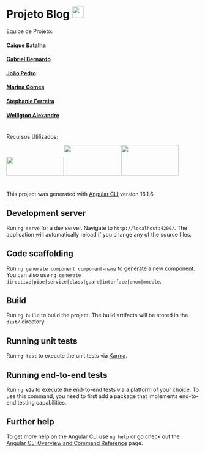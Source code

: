 # Projeto Blog     <img src="https://cdn1.iconfinder.com/data/icons/social-media-2057/128/1-21-256.png" width="30px" height="30px">

Equipe de Projeto: 

#### <a href="https://github.com/caiquebatalha"> Caique Batalha </a>
#### <a href="https://github.com/Gxbriellp"> Gabriel Bernardo </a>
#### <a href="https://github.com/Viera-JP"> João Pedro</a>
#### <a href="https://github.com/maari95"> Marina Gomes</a>
#### <a href="https://github.com/stephaniefv"> Stephanie Ferreira</a>
#### <a href="https://github.com/Jeffersonm06">Welligton Alexandre</a>

#

Recursos Utilizados:

<img src="https://upload.wikimedia.org/wikipedia/commons/thumb/c/ca/AngularJS_logo.svg/2560px-AngularJS_logo.svg.png" width="150px" height="50px"><img src="https://cdn.jsdelivr.net/gh/devicons/devicon/icons/nodejs/nodejs-original-wordmark.svg" width="150px" height="80px"/><img src="https://kortkamp.dev/ts_logo.png" width="150px" height="80px">
                

#

This project was generated with [Angular CLI](https://github.com/angular/angular-cli) version 16.1.6.

## Development server

Run `ng serve` for a dev server. Navigate to `http://localhost:4200/`. The application will automatically reload if you change any of the source files.

## Code scaffolding

Run `ng generate component component-name` to generate a new component. You can also use `ng generate directive|pipe|service|class|guard|interface|enum|module`.

## Build

Run `ng build` to build the project. The build artifacts will be stored in the `dist/` directory.

## Running unit tests

Run `ng test` to execute the unit tests via [Karma](https://karma-runner.github.io).

## Running end-to-end tests

Run `ng e2e` to execute the end-to-end tests via a platform of your choice. To use this command, you need to first add a package that implements end-to-end testing capabilities.

## Further help

To get more help on the Angular CLI use `ng help` or go check out the [Angular CLI Overview and Command Reference](https://angular.io/cli) page.

